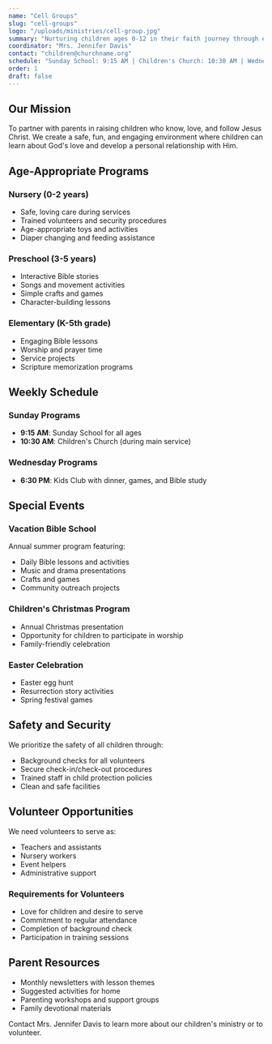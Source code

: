 ```yaml
---
name: "Cell Groups"
slug: "cell-groups"
logo: "/uploads/ministries/cell-group.jpg"
summary: "Nurturing children ages 0-12 in their faith journey through engaging, age-appropriate programs that teach God's love."
coordinator: "Mrs. Jennifer Davis"
contact: "children@churchname.org"
schedule: "Sunday School: 9:15 AM | Children's Church: 10:30 AM | Wednesday Kids Club: 6:30 PM"
order: 1
draft: false
---
```


## Our Mission

To partner with parents in raising children who know, love, and follow Jesus Christ. We create a safe, fun, and engaging environment where children can learn about God's love and develop a personal relationship with Him.

## Age-Appropriate Programs

### Nursery (0-2 years)
- Safe, loving care during services
- Trained volunteers and security procedures
- Age-appropriate toys and activities
- Diaper changing and feeding assistance

### Preschool (3-5 years)
- Interactive Bible stories
- Songs and movement activities
- Simple crafts and games
- Character-building lessons

### Elementary (K-5th grade)
- Engaging Bible lessons
- Worship and prayer time
- Service projects
- Scripture memorization programs

## Weekly Schedule

### Sunday Programs
- **9:15 AM**: Sunday School for all ages
- **10:30 AM**: Children's Church (during main service)

### Wednesday Programs
- **6:30 PM**: Kids Club with dinner, games, and Bible study

## Special Events

### Vacation Bible School
Annual summer program featuring:
- Daily Bible lessons and activities
- Music and drama presentations
- Crafts and games
- Community outreach projects

### Children's Christmas Program
- Annual Christmas presentation
- Opportunity for children to participate in worship
- Family-friendly celebration

### Easter Celebration
- Easter egg hunt
- Resurrection story activities
- Spring festival games

## Safety and Security

We prioritize the safety of all children through:
- Background checks for all volunteers
- Secure check-in/check-out procedures
- Trained staff in child protection policies
- Clean and safe facilities

## Volunteer Opportunities

We need volunteers to serve as:
- Teachers and assistants
- Nursery workers
- Event helpers
- Administrative support

### Requirements for Volunteers
- Love for children and desire to serve
- Commitment to regular attendance
- Completion of background check
- Participation in training sessions

## Parent Resources

- Monthly newsletters with lesson themes
- Suggested activities for home
- Parenting workshops and support groups
- Family devotional materials

Contact Mrs. Jennifer Davis to learn more about our children's ministry or to volunteer.
